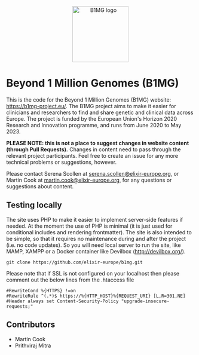 <div align="center">
  <img src="https://b1mg-project.eu/images/b1mg-logo.png" alt="B1MG logo" width="150" />
</div>

# Beyond 1 Million Genomes (B1MG)

This is the code for the Beyond 1 Million Genomes (B1MG) website: https://b1mg-project.eu/. The B1MG project aims to make it easier for clinicians and researchers to find and  share genetic and clinical data across Europe. The project is funded by the European Union's Horizon 2020 Research and Innovation programme, and runs from June 2020 to May 2023.

**PLEASE NOTE: this is not a place to suggest changes in website content (through Pull Requests).** Changes in content need to pass through the relevant project participants. Feel free to create an issue for any more technical problems or suggestions, however.

Please contact Serena Scollen at serena.scollen@elixir-europe.org, or Martin Cook at martin.cook@elixir-europe.org, for
any questions or suggestions about content.

## Testing locally

The site uses PHP to make it easier to implement server-side features if needed. At the moment the use of PHP is minimal (it is just used for conditional includes and rendering frontmatter). The site is also intended to be simple, so that it requires no maintenance during and after the project (i.e. no code updates). So you will need local server to run the site, like MAMP, XAMPP or a Docker container like Devilbox (http://devilbox.org/). 

```
git clone https://github.com/elixir-europe/b1mg.git
```

Please note that if SSL is not configured on your localhost then please comment out the below lines from the .htaccess file
```
#RewriteCond %{HTTPS} !=on
#RewriteRule ^(.*)$ https://%{HTTP_HOST}%{REQUEST_URI} [L,R=301,NE]
#Header always set Content-Security-Policy "upgrade-insecure-requests;"
```

## Contributors

* Martin Cook
* Prithviraj Mitra
